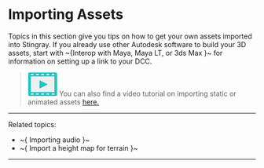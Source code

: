 ﻿# Importing Assets

Topics in this section give you tips on how to get your own assets imported into Stingray. If you already use other Autodesk software to build your 3D assets, start with ~{Interop with Maya, Maya LT, or 3ds Max }~ for information on setting up a link to your DCC.

> ![](images/icon_video.png) You can also find a video tutorial on importing static or animated assets <a href="https://www.youtube.com/watch?v=0TGkoIwJIzE" target="_blank">here.</a>

---
Related topics:

- ~{ Importing audio }~
- ~{ Import a height map for terrain }~

---
